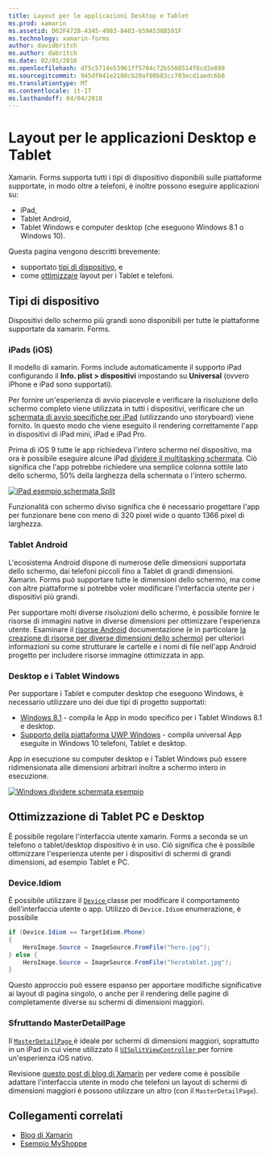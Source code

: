 ```yaml
---
title: Layout per le applicazioni Desktop e Tablet
ms.prod: xamarin
ms.assetid: D62F472B-4345-4983-8403-659A538B591F
ms.technology: xamarin-forms
author: davidbritch
ms.author: dabritch
ms.date: 02/01/2016
ms.openlocfilehash: d75c5714e53961ff5704c72b5508514f8cd2e898
ms.sourcegitcommit: 945df041e2180cb20af08b83cc703ecd1aedc6b0
ms.translationtype: MT
ms.contentlocale: it-IT
ms.lasthandoff: 04/04/2018
---
```

# <a name="layout-for-tablet-and-desktop-apps"></a>Layout per le applicazioni Desktop e Tablet

Xamarin. Forms supporta tutti i tipi di dispositivo disponibili sulle piattaforme supportate, in modo oltre a telefoni, è inoltre possono eseguire applicazioni su:

* iPad,
* Tablet Android,
* Tablet Windows e computer desktop (che eseguono Windows 8.1 o Windows 10).

Questa pagina vengono descritti brevemente:

* supportato [tipi di dispositivo](#Device_Types), e
* come [ottimizzare](#optimize) layout per i Tablet e telefoni.

<a name="Device_Types" />

## <a name="device-types"></a>Tipi di dispositivo

Dispositivi dello schermo più grandi sono disponibili per tutte le piattaforme supportate da xamarin. Forms.

### <a name="ipads-ios"></a>iPads (iOS)

Il modello di xamarin. Forms include automaticamente il supporto iPad configurando il **Info. plist > dispositivi** impostando su **Universal** (ovvero iPhone e iPad sono supportati).

Per fornire un'esperienza di avvio piacevole e verificare la risoluzione dello schermo completo viene utilizzata in tutti i dispositivi, verificare che un [schermata di avvio specifiche per iPad](~/ios/app-fundamentals/images-icons/launch-screens.md) (utilizzando uno storyboard) viene fornito. In questo modo che viene eseguito il rendering correttamente l'app in dispositivi di iPad mini, iPad e iPad Pro.

Prima di iOS 9 tutte le app richiedeva l'intero schermo nel dispositivo, ma ora è possibile eseguire alcune iPad [dividere il multitasking schermata](~/ios/platform/multitasking.md).
Ciò significa che l'app potrebbe richiedere una semplice colonna sottile lato dello schermo, 50% della larghezza della schermata o l'intero schermo.

[![](tablet-images/ipad-sml.png "iPad esempio schermata Split")](tablet-images/ipad.png#lightbox "iPad esempio schermata Split")

Funzionalità con schermo diviso significa che è necessario progettare l'app per funzionare bene con meno di 320 pixel wide o quanto 1366 pixel di larghezza.

### <a name="android-tablets"></a>Tablet Android

L'ecosistema Android dispone di numerose delle dimensioni supportata dello schermo, dai telefoni piccoli fino a Tablet di grandi dimensioni. Xamarin. Forms può supportare tutte le dimensioni dello schermo, ma come con altre piattaforme si potrebbe voler modificare l'interfaccia utente per i dispositivi più grandi.

Per supportare molti diverse risoluzioni dello schermo, è possibile fornire le risorse di immagini native in diverse dimensioni per ottimizzare l'esperienza utente.
Esaminare il [risorse Android](~/android/app-fundamentals/resources-in-android/index.md) documentazione (e in particolare [la creazione di risorse per diverse dimensioni dello schermo](~/android/app-fundamentals/resources-in-android/resources-for-varying-screens.md)) per ulteriori informazioni su come strutturare le cartelle e i nomi di file nell'app Android progetto per includere risorse immagine ottimizzata in app.

### <a name="windows-tablets-and-desktops"></a>Desktop e i Tablet Windows

Per supportare i Tablet e computer desktop che eseguono Windows, è necessario utilizzare uno dei due tipi di progetto supportati:

* [Windows 8.1](~/xamarin-forms/platform/windows/installation/tablet.md) -
  compila le App in modo specifico per i Tablet Windows 8.1 e desktop.
* [Supporto della piattaforma UWP Windows](~/xamarin-forms/platform/windows/installation/universal.md) -
  compila universal App eseguite in Windows 10 telefoni, Tablet e desktop.

App in esecuzione su computer desktop e i Tablet Windows può essere ridimensionata alle dimensioni arbitrari inoltre a schermo intero in esecuzione.

[![](tablet-images/splitscreen-sml.png "Windows dividere schermata esempio")](tablet-images/splitscreen.png#lightbox "Windows dividere l'esempio di schermata")


<a name="optimize" />

## <a name="optimizing-for-tablet-and-desktop"></a>Ottimizzazione di Tablet PC e Desktop

È possibile regolare l'interfaccia utente xamarin. Forms a seconda se un telefono o tablet/desktop dispositivo è in uso. Ciò significa che è possibile ottimizzare l'esperienza utente per i dispositivi di schermi di grandi dimensioni, ad esempio Tablet e PC.


### <a name="deviceidiom"></a>Device.Idiom

È possibile utilizzare il [ `Device` ](~/xamarin-forms/platform/device.md) classe per modificare il comportamento dell'interfaccia utente o app. Utilizzo di `Device.Idiom` enumerazione, è possibile

```csharp
if (Device.Idiom == TargetIdiom.Phone)
{
    HeroImage.Source = ImageSource.FromFile("hero.jpg");
} else {
    HeroImage.Source = ImageSource.FromFile("herotablet.jpg");
}
```

Questo approccio può essere espanso per apportare modifiche significative ai layout di pagina singolo, o anche per il rendering delle pagine di completamente diverse su schermi di dimensioni maggiori.

### <a name="leveraging-masterdetailpage"></a>Sfruttando MasterDetailPage

Il [ `MasterDetailPage` ](https://developer.xamarin.com/api/type/Xamarin.Forms.MasterDetailPage/) è ideale per schermi di dimensioni maggiori, soprattutto in un iPad in cui viene utilizzato il [ `UISplitViewController` ](https://developer.xamarin.com/api/type/UIKit.UISplitViewController/) per fornire un'esperienza iOS nativo.

Revisione [questo post di blog di Xamarin](https://blog.xamarin.com/bringing-xamarin-forms-apps-to-tablets/) per vedere come è possibile adattare l'interfaccia utente in modo che telefoni un layout di schermi di dimensioni maggiori è possono utilizzare un altro (con il `MasterDetailPage`).



## <a name="related-links"></a>Collegamenti correlati

- [Blog di Xamarin](https://blog.xamarin.com/bringing-xamarin-forms-apps-to-tablets/)
- [Esempio MyShoppe](https://github.com/jamesmontemagno/myshoppe)
